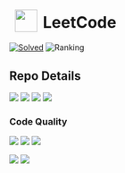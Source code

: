 <h1><sub><img src="https://w.wiki/4YnF" height="40" hspace="10"></sub>LeetCode</h1>

[![](https://tinyurl.com/2p8b36mw "Solved")](https://leetcode-badge.vercel.app)
![](https://tinyurl.com/489jesv9 "Ranking")

## Repo Details
![][repo-size]
![][commit-activity]
![][last-commit]
![][views]

### Code Quality
![][codefactor]
![][codeclimate]
![][codebeat]

![][codiga-score]
![][codiga-grade]

<!-- URL -->

<!-- Repo Details -->
[repo-size]: https://img.shields.io/github/repo-size/asahiocean/LeetCode.svg
[commit-activity]: https://img.shields.io/github/commit-activity/y/asahiocean/LeetCode
[last-commit]: https://img.shields.io/github/last-commit/asahiocean/LeetCode
[views]: https://tinyurl.com/yckwfb3f

<!-- Code Quality -->
[codefactor]: https://codefactor.io/repository/github/asahiocean/leetcode/badge
[codeclimate]: https://api.codeclimate.com/v1/badges/c2f0ea6714081f391fa9/maintainability
[codebeat]: https://codebeat.co/badges/6570fe78-4c97-45ad-9066-e8f8d2369e57

[codiga-score]: https://api.codiga.io/project/30443/score/svg
[codiga-grade]: https://api.codiga.io/project/30443/status/svg
